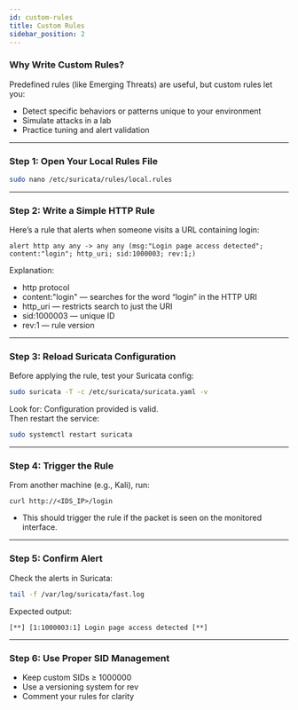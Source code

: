 ```yaml
---
id: custom-rules
title: Custom Rules
sidebar_position: 2
---
```



### Why Write Custom Rules?

Predefined rules (like Emerging Threats) are useful, but custom rules let you:

- Detect specific behaviors or patterns unique to your environment
- Simulate attacks in a lab
- Practice tuning and alert validation

---

### Step 1: Open Your Local Rules File

```bash
sudo nano /etc/suricata/rules/local.rules
```
---
### Step 2: Write a Simple HTTP Rule
Here’s a rule that alerts when someone visits a URL containing login:
```text
alert http any any -> any any (msg:"Login page access detected"; content:"login"; http_uri; sid:1000003; rev:1;)
```
Explanation:

- http protocol 
- content:"login" — searches for the word “login” in the HTTP URI 
- http_uri — restricts search to just the URI 
- sid:1000003 — unique ID 
- rev:1 — rule version

---
### Step 3: Reload Suricata Configuration
Before applying the rule, test your Suricata config:
```bash
sudo suricata -T -c /etc/suricata/suricata.yaml -v
```
Look for: Configuration provided is valid.  
Then restart the service:
```bash
sudo systemctl restart suricata
```
---

###  Step 4: Trigger the Rule

From another machine (e.g., Kali), run:
```text
curl http://<IDS_IP>/login
```
- This should trigger the rule if the packet is seen on the monitored interface.
---

### Step 5: Confirm Alert
Check the alerts in Suricata:
```bash
tail -f /var/log/suricata/fast.log
```
Expected output:
```text
[**] [1:1000003:1] Login page access detected [**]
```
---
### Step 6: Use Proper SID Management
- Keep custom SIDs ≥ 1000000
- Use a versioning system for rev
- Comment your rules for clarity